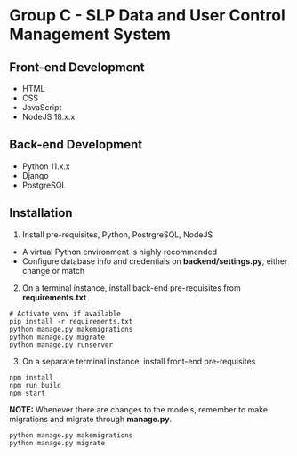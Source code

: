 # Group C - SLP Data and User Control Management System

## Front-end Development
- HTML
- CSS
- JavaScript
- NodeJS 18.x.x 

## Back-end Development
- Python 11.x.x
- Django
- PostgreSQL

## Installation
1. Install pre-requisites, Python, PostrgreSQL, NodeJS
- A virtual Python environment is highly recommended
- Configure database info and credentials on **backend/settings.py**, either change or match
2. On a terminal instance, install back-end pre-requisites from **requirements.txt**
```
# Activate venv if available
pip install -r requirements.txt
python manage.py makemigrations
python manage.py migrate
python manage.py runserver
```
3. On a separate terminal instance, install front-end pre-requisites
```
npm install
npm run build
npm start
```
**NOTE:** Whenever there are changes to the models, remember to make migrations and migrate through **manage.py**.
```
python manage.py makemigrations
python manage.py migrate
```

